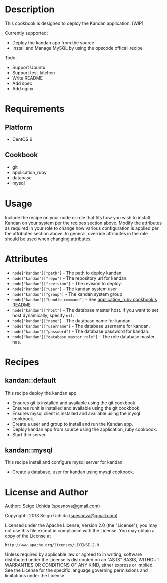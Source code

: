# Description
This cookbook is designed to deploy the Kandan application. [WIP]

Currently supported:

* Deploy the kandan app from the source
* Install and Manage MySQL by using the opscode officail recipe

Todo:

* Support Ubuntu
* Support test-kitchen
* Write README
* Add spec
* Add nginx

# Requirements
## Platform

* CentOS 6

## Cookbook

* git
* application_ruby
* database
* mysql

# Usage
Include the recipe on your node or role that fits how you wish to install Kandan on your system per the recipes section above. Modify the attributes as required in your role to change how various configuration is applied per the attributes section above. In general, override attributes in the role should be used when changing attributes.

# Attributes

* `node["kandan"]["path"]` - The path to deploy kandan.
* `node["kandan"]["repo"]` - The repository url for kandan.
* `node["kandan"]["revision"]` - The revision to deploy.
* `node["kandan"]["user"]` - The kandan system user
* `node["kandan"]["group"]` - The kandan system group
* `node["kandan"]["bundle_command"]` - See [application_ruby cookbook's README](https://github.com/opscode-cookbooks/application_ruby)
* `node["kandan"]["host"]` - The database master host. If you want to set host dynamically, specify `nil`.
* `node["kandan"]["name"]` - The database name for kandan.
* `node["kandan"]["username"]` - The database username for kandan.
* `node["kandan"]["password"]` - The database password for kandan.
* `node["kandan"]["database_master_role"]` - The role database master has.
 
# Recipes
## kandan::default
This recipe deploy the kandan app.

* Ensures git is installed and available using the git cookbook.
* Ensures runit is installed and available using the git cookbook.
* Ensures mysql client is installed and available using the mysql cookbook.
* Create a user and group to install and run the Kandan app.
* Deploy kandan app from source using the application_ruby cookbook.
* Start thin server.

## kandan::mysql
This recipe install and configure mysql server for kandan.

* Create a database, user for kandan using mysql cookbook.

# License and Author

Author:: Seigo Uchida (<spesnova@gmail.com>)

Copyright:: 2013 Seigo Uchida (<spesnova@gmail.com>)

Licensed under the Apache License, Version 2.0 (the "License"); you may not use this file except in compliance with the License. You may obtain a copy of the License at

```
http://www.apache.org/licenses/LICENSE-2.0
```

Unless required by applicable law or agreed to in writing, software distributed under the License is distributed on an "AS IS" BASIS, WITHOUT WARRANTIES OR CONDITIONS OF ANY KIND, either express or implied. See the License for the specific language governing permissions and limitations under the License.
